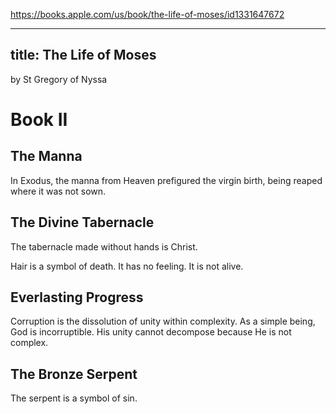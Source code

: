 https://books.apple.com/us/book/the-life-of-moses/id1331647672

---
title: The Life of Moses
---

by St Gregory of Nyssa

# Book II

## The Manna

In Exodus, the manna from Heaven prefigured the virgin birth, being reaped where it was not sown.

## The Divine Tabernacle

The tabernacle made without hands is Christ.

Hair is a symbol of death. It has no feeling. It is not alive.

## Everlasting Progress

Corruption is the dissolution of unity within complexity. As a simple being, God is incorruptible. His unity cannot decompose because He is not complex.

## The Bronze Serpent

The serpent is a symbol of sin.
